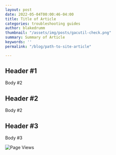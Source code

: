 ```yaml
---
layout: post
date: 2022-05-04T00:00:46-04:00
title: Title of Article
categories: troubleshooting guides
author: blakedrumm
thumbnail: "/assets/img/posts/gacutil-check.png"
summary: Summary of Article
keywords: ''
permalink: "/blog/path-to-site-article"

---
```

## Header #1

Body #2

## Header #2

Body #2

## Header #3

Body #3

![Page Views](https://counter.blakedrumm.com/count/tag.svg?url=blakedrumm.com/blog/verify-assemblies-loaded-with-gacutil/)

<!--

## Welcome to GitHub Pages

You can use the [editor on GitHub](https://github.com/blakedrumm/SCOM-Scripts-and-SQL/edit/master/docs/index.md) to maintain and preview the content for your website in Markdown files.

Whenever you commit to this repository, GitHub Pages will run [Jekyll](https://jekyllrb.com/) to rebuild the pages in your site, from the content in your Markdown files.

### Markdown

Markdown is a lightweight and easy-to-use syntax for styling your writing. It includes conventions for

```markdown
Syntax highlighted code block

# Header 1
## Header 2
### Header 3

- Bulleted
- List

1. Numbered
2. List

**Bold** and _Italic_ and `Code` text

[Link](url) and ![Image](src)
```

For more details see [GitHub Flavored Markdown](https://guides.github.com/features/mastering-markdown/).

### Jekyll Themes

Your Pages site will use the layout and styles from the Jekyll theme you have selected in your [repository settings](https://github.com/blakedrumm/SCOM-Scripts-and-SQL/settings/pages). The name of this theme is saved in the Jekyll `_config.yml` configuration file.

### Support or Contact

Having trouble with Pages? Check out our [documentation](https://docs.github.com/categories/github-pages-basics/) or [contact support](https://support.github.com/contact) and we’ll help you sort it out.
\-->